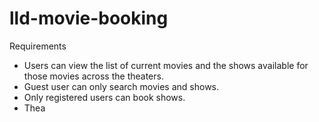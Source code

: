 # lld-movie-booking

Requirements 
 - Users can view the list of current movies and the shows available for those movies across the theaters.
 - Guest user can only search movies and shows.
 - Only registered users can book shows.
 - Thea
